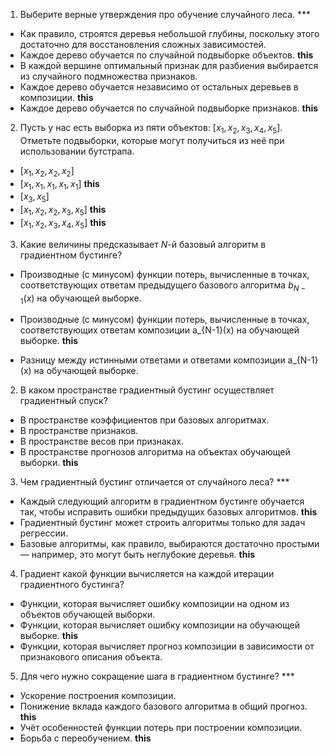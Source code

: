 1. Выберите верные утверждения про обучение случайного леса. ***

- Как правило, строятся деревья небольшой глубины, поскольку этого достаточно для восстановления сложных зависимостей.
- Каждое дерево обучается по случайной подвыборке объектов. **this**
- В каждой вершине оптимальный признак для разбиения выбирается из случайного подмножества признаков.
- Каждое дерево обучается независимо от остальных деревьев в композиции. **this**
- Каждое дерево обучается по случайной подвыборке признаков. **this**

2. Пусть у нас есть выборка из пяти объектов: $[x_1, x_2, x_3, x_4, x_5]$. Отметьте подвыборки, которые могут получиться из неё при использовании бутстрапа.

- $[x_1, x_2, x_2, x_2]$
- $[x_1, x_1, x_1, x_1, x_1]$   **this**
- $[x_3, x_5]$
- $[x_1, x_2, x_2, x_3, x_5]$   **this**
- $[x_1, x_2, x_3, x_4, x_5]$   **this**

3. Какие величины предсказывает $N$-й базовый алгоритм в градиентном бустинге?


- Производные (с минусом) функции потерь, вычисленные в точках, соответствующих ответам предыдущего базового алгоритма $b_{N-1}(x)$ на обучающей выборке.

- Производные (с минусом) функции потерь, вычисленные в точках, соответствующих ответам композиции a_{N-1}(x) на обучающей выборке. **this**

- Разницу между истинными ответами и ответами композиции a_{N-1}(x) на обучающей выборке.


2. В каком пространстве градиентный бустинг осуществляет градиентный спуск?

- В пространстве коэффициентов при базовых алгоритмах.
- В пространстве признаков.
- В пространстве весов при признаках.
- В пространстве прогнозов алгоритма на объектах обучающей выборки. **this**

3. Чем градиентный бустинг отличается от случайного леса? ***

- Каждый следующий алгоритм в градиентном бустинге обучается так, чтобы исправить ошибки предыдущих базовых алгоритмов.  **this**
- Градиентный бустинг может строить алгоритмы только для задач регрессии.
- Базовые алгоритмы, как правило, выбираются достаточно простыми — например, это могут быть неглубокие деревья. **this**

4. Градиент какой функции вычисляется на каждой итерации градиентного бустинга?

- Функции, которая вычисляет ошибку композиции на одном из объектов обучающей выборки.
- Функции, которая вычисляет ошибку композиции на обучающей выборке.    **this**
- Функции, которая вычисляет прогноз композиции в зависимости от признакового описания объекта.

5. Для чего нужно сокращение шага в градиентном бустинге? ***

- Ускорение построения композиции.
- Понижение вклада каждого базового алгоритма в общий прогноз. **this**
- Учёт особенностей функции потерь при построении композиции.
- Борьба с переобучением.   **this**
